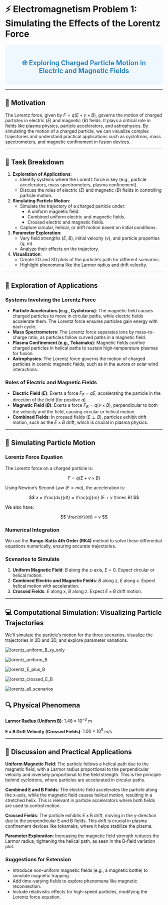 # ⚡ Electromagnetism Problem 1: Simulating the Effects of the Lorentz Force

<div style="background-color: #f0f8ff; padding: 15px; border-radius: 10px;">
<h2 style="color: #2E86C1; text-align: center;">🌐 Exploring Charged Particle Motion in Electric and Magnetic Fields</h2>
</div>

---

## 🎯 Motivation

The Lorentz force, given by $F = q(E + v \times B)$, governs the motion of charged particles in electric ($E$) and magnetic ($B$) fields. It plays a critical role in fields like plasma physics, particle accelerators, and astrophysics. By simulating the motion of a charged particle, we can visualize complex trajectories and understand practical applications such as cyclotrons, mass spectrometers, and magnetic confinement in fusion devices.

---

## 📜 Task Breakdown

1. **Exploration of Applications**:
   - Identify systems where the Lorentz force is key (e.g., particle accelerators, mass spectrometers, plasma confinement).
   - Discuss the roles of electric ($E$) and magnetic ($B$) fields in controlling particle motion.
2. **Simulating Particle Motion**:
   - Simulate the trajectory of a charged particle under:
     - A uniform magnetic field.
     - Combined uniform electric and magnetic fields.
     - Crossed electric and magnetic fields.
   - Capture circular, helical, or drift motion based on initial conditions.
3. **Parameter Exploration**:
   - Vary field strengths ($E$, $B$), initial velocity ($v$), and particle properties ($q$, $m$).
   - Analyze their effects on the trajectory.
4. **Visualization**:
   - Create 2D and 3D plots of the particle’s path for different scenarios.
   - Highlight phenomena like the Larmor radius and drift velocity.

---

## 🌟 Exploration of Applications

### Systems Involving the Lorentz Force
- **Particle Accelerators (e.g., Cyclotrons)**: The magnetic field causes charged particles to move in circular paths, while electric fields accelerate them. The Lorentz force ensures particles gain energy with each cycle.
- **Mass Spectrometers**: The Lorentz force separates ions by mass-to-charge ratio, as particles follow curved paths in a magnetic field.
- **Plasma Confinement (e.g., Tokamaks)**: Magnetic fields confine charged particles in helical paths to sustain high-temperature plasmas for fusion.
- **Astrophysics**: The Lorentz force governs the motion of charged particles in cosmic magnetic fields, such as in the aurora or solar wind interactions.

### Roles of Electric and Magnetic Fields
- **Electric Field ($E$)**: Exerts a force $F_E = qE$, accelerating the particle in the direction of the field (for positive $q$).
- **Magnetic Field ($B$)**: Exerts a force $F_B = q(v \times B)$, perpendicular to both the velocity and the field, causing circular or helical motion.
- **Combined Fields**: In crossed fields ($E \perp B$), particles exhibit drift motion, such as the $E \times B$ drift, which is crucial in plasma physics.

---

## 🧮 Simulating Particle Motion

### Lorentz Force Equation
The Lorentz force on a charged particle is:

$$
F = q(E + v \times B)
$$

Using Newton’s Second Law ($F = m a$), the acceleration is:

$$
a = \frac{dv}{dt} = \frac{q}{m} (E + v \times B)
$$

We also have:

$$
\frac{dr}{dt} = v
$$

### Numerical Integration
We use the **Runge-Kutta 4th Order (RK4)** method  to solve these differential equations numerically, ensuring accurate trajectories.

### Scenarios to Simulate
1. **Uniform Magnetic Field**: $B$ along the z-axis, $E = 0$. Expect circular or helical motion.
2. **Combined Electric and Magnetic Fields**: $B$ along z, $E$ along x. Expect helical motion with acceleration.
3. **Crossed Fields**: $E$ along x, $B$ along z. Expect $E \times B$ drift motion.

---

## 💻 Computational Simulation: Visualizing Particle Trajectories

We’ll simulate the particle’s motion for the three scenarios, visualize the trajectories in 2D and 3D, and explore parameter variations.





![lorentz_uniform_B_xy_only](https://github.com/user-attachments/assets/47448627-70ec-4018-9bb8-d1f3509b143a)









![lorentz_uniform_B](https://github.com/user-attachments/assets/16638062-2d63-48f6-95cf-604084a7faf3)














![lorentz_E_plus_B](https://github.com/user-attachments/assets/d7083279-5cc3-4542-8406-748a3a097e1c)














![lorentz_crossed_E_B](https://github.com/user-attachments/assets/7904a574-30af-4137-b844-ee7a02244dec)













![lorentz_all_scenarios](https://github.com/user-attachments/assets/a1cab364-a7f1-441b-a167-89d31d1bbe3e)














## 🔍 Physical Phenomena

**Larmor Radius (Uniform B)**: $1.48 \times 10^{-3}$ m

**E x B Drift Velocity (Crossed Fields)**: $1.00 \times 10^{5}$ m/s

---

## 📝 Discussion and Practical Applications

**Uniform Magnetic Field**: The particle follows a helical path due to the magnetic field, with a Larmor radius proportional to the perpendicular velocity and inversely proportional to the field strength. This is the principle behind cyclotrons, where particles are accelerated in circular paths.

**Combined E and B Fields**: The electric field accelerates the particle along the x-axis, while the magnetic field causes helical motion, resulting in a stretched helix. This is relevant in particle accelerators where both fields are used to control motion.

**Crossed Fields**: The particle exhibits E x B drift, moving in the y-direction due to the perpendicular E and B fields. This drift is crucial in plasma confinement devices like tokamaks, where it helps stabilize the plasma.

**Parameter Exploration**: Increasing the magnetic field strength reduces the Larmor radius, tightening the helical path, as seen in the B-field variation plot.

### Suggestions for Extension
- Introduce non-uniform magnetic fields (e.g., a magnetic bottle) to simulate magnetic trapping.
- Add time-varying fields to explore phenomena like magnetic reconnection.
- Include relativistic effects for high-speed particles, modifying the Lorentz force equation.


